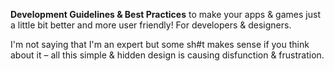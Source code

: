 **Development Guidelines & Best Practices** to make your apps & games just a little bit better and more user friendly! For developers & designers.

I'm not saying that I'm an expert but some sh#t makes sense if you think about it – all this simple & hidden design is causing disfunction & frustration.

